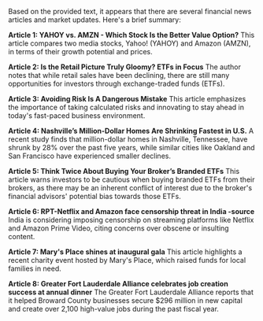 Based on the provided text, it appears that there are several financial news articles and market updates. Here's a brief summary:

**Article 1: YAHOY vs. AMZN - Which Stock Is the Better Value Option?**
This article compares two media stocks, Yahoo! (YAHOY) and Amazon (AMZN), in terms of their growth potential and prices.

**Article 2: Is the Retail Picture Truly Gloomy? ETFs in Focus**
The author notes that while retail sales have been declining, there are still many opportunities for investors through exchange-traded funds (ETFs).

**Article 3: Avoiding Risk Is A Dangerous Mistake**
This article emphasizes the importance of taking calculated risks and innovating to stay ahead in today's fast-paced business environment.

**Article 4: Nashville’s Million-Dollar Homes Are Shrinking Fastest in U.S.**
A recent study finds that million-dollar homes in Nashville, Tennessee, have shrunk by 28% over the past five years, while similar cities like Oakland and San Francisco have experienced smaller declines.

**Article 5: Think Twice About Buying Your Broker’s Branded ETFs**
This article warns investors to be cautious when buying branded ETFs from their brokers, as there may be an inherent conflict of interest due to the broker's financial advisors' potential bias towards those ETFs.

**Article 6: RPT-Netflix and Amazon face censorship threat in India -source**
India is considering imposing censorship on streaming platforms like Netflix and Amazon Prime Video, citing concerns over obscene or insulting content.

**Article 7: Mary's Place shines at inaugural gala**
This article highlights a recent charity event hosted by Mary's Place, which raised funds for local families in need.

**Article 8: Greater Fort Lauderdale Alliance celebrates job creation success at annual dinner**
The Greater Fort Lauderdale Alliance reports that it helped Broward County businesses secure $296 million in new capital and create over 2,100 high-value jobs during the past fiscal year.